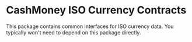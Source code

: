# CashMoney ISO Currency Contracts

This package contains common interfaces for ISO currency data.
You typically won't need to depend on this package directly.
